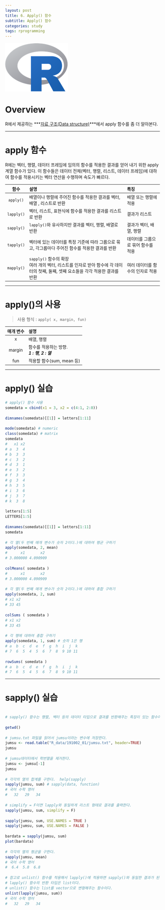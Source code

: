 ```yaml
---
layout: post
title: 6. Apply() 함수
subtitle: Apply() 함수
categories: study
tags: rprogramming
---
```


![r](/assets/img/logo/r-logo.png)

# Overview

R에서 제공하는 ***[자료 구조(Data structure)](/study/2019/10/07/r_005_data_structure/)***에서 apply 함수를 좀 더 알아본다.

***

# apply 함수

R에는 벡터, 행렬, 데이터 프레임에 임의의 함수를 적용한 결과를 얻어 내기 위한 apply 계열 함수가 있다.
이 함수들은 데이터 전체(벡터, 행렬, 리스트, 데이터 프레임)에 대하여 함수를 적용시키는 벡터 연산을 수행하며 속도가 빠르다.

| 함수 | 설명 | 특징 |
|:---------:|:---------|:---------|
| `apply()` | 배열이나 행렬에 주어진 함수를 적용한 결과를 벡터, 배열 , 리스트로 반환 | 배열 또는 행렬에 적용 |
| `lapply()` |벡터, 리스트, 표현식에 함수를 적용한 결과를 리스트로 반환 | 결과가 리스트 |
| `sapply()` | `lapply()`와 유사하지만 결과를 벡터, 행렬, 배열로 반환 | 결과가 벡터, 배열, 행렬 |
| `tapply()` | 벡터에 있는 데이터를 특정 기준에 따라 그룹으로 묶고, 각그룹마다 주어진 함수를 적용한 결과를 반환 | 데이터를 그룹으로 묶어 함수를 적용 |
| `mapply()` | `sapply()` 함수의 확장<br>여러 개의 벡터, 리스트를 인자로 받아 함수에 각 데이터의 첫째, 둘째, 셋째 요소들을 각각 적용한 결과를 반환 | 여러 데이터를 함수의 인자로 적용 |

***

# apply()의 사용

> 사용 형식 : `apply( x, margin, fun)`

| 매개 변수 | 설명 |
|:---------:|:--------|
| x | 배열, 행렬 |
| margin | 함수를 적용하는 방향.<br>***1 : 행, 2 : 열*** |
| fun | 적용할 함수(sum, mean 등) |

***

# apply() 실습

```R
# apply() 함수 사용
somedata = cbind(x1 = 3, x2 = c(4:1, 2:8))
 
dimnames(somedata)[[1]] = letters[1:11]

mode(somedata) # numeric
class(somedata) # matrix 
somedata
#   x1 x2
# a  3  4
# b  3  3
# c  3  2
# d  3  1
# e  3  2
# f  3  3
# g  3  4
# h  3  5
# i  3  6
# j  3  7
# k  3  8

letters[1:5]
LETTERS[1:5]

dimnames(somedata)[[1]] = letters[1:11]
somedata

# 각 열(두 번째 매개 변수가 숫자 2이다.)에 대하여 평균 구하기
apply(somedata, 2, mean)
#      x1       x2 
# 3.000000 4.090909 
 
colMeans( somedata )
#      x1       x2 
# 3.000000 4.090909 
 
# 각 열(두 번째 매개 변수가 숫자 2이다.)에 대하여 총합 구하기
apply(somedata, 2, sum)
# x1 x2 
# 33 45 
 
colSums ( somedata )
# x1 x2 
# 33 45 
 
# 각 행에 대하여 총합 구하기
apply(somedata, 1, sum) # 숫자 1은 행
# a  b  c  d  e  f  g  h  i  j  k 
# 7  6  5  4  5  6  7  8  9 10 11 
 
rowSums( somedata )
# a  b  c  d  e  f  g  h  i  j  k 
# 7  6  5  4  5  6  7  8  9 10 11 
```

***

# sapply() 실습

```R

# sapply() 함수는 행렬, 벡터 등의 데이터 타입으로 결과를 반환해주는 특징이 있는 함수이다.

getwd()

# jumsu.txt 파일을 읽어서 jumsu이라는 변수에 저장한다.
jumsu <- read.table("R_data/191002_01/jumsu.txt", header=TRUE)
jumsu

# jumsu데이터에서 학번열을 제거한다.
jumsu <- jumsu[-1] 
jumsu

# 각각의 열의 합계를 구한다.  help(sapply)
sapply(jumsu, sum) # sapply(data, function)
# 국어 수학 영어 
#   32   29   34 

# simplify = F이면 lapply와 동일하게 리스트 형태로 결과를 출력한다.
sapply(jumsu, sum, simplify = F)

sapply(jumsu, sum, USE.NAMES = TRUE )
sapply(jumsu, sum, USE.NAMES = FALSE ) 

bardata = sapply(jumsu, sum)
plot(bardata)

# 각각의 열의 평균을 구한다.
sapply(jumsu, mean)
# 국어 수학 영어 
#  6.4  5.8  6.8 

# 참고로 unlist() 함수를 적용해서 lapply()에 적용하면 sapply()와 동일한 결과가 된다.
# lapply() 함수의 반환 타입은 list이다.
# unlist() 함수는 list를 vector으로 변형해주는 함수이다.
unlist(lapply(jumsu, sum))
# 국어 수학 영어 
#   32   29   34 
```